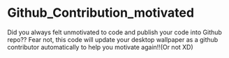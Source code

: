 # Github_Contribution_motivated
Did you always felt unmotivated to code and publish your code into Github repo?? Fear not, this code will update your desktop wallpaper as a github contributor automatically to help you motivate again!!(Or not XD)
